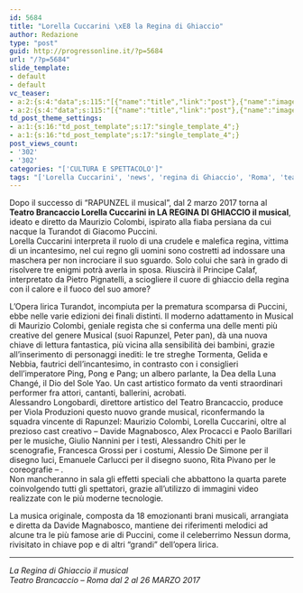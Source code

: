 ```yaml
---
id: 5684
title: "Lorella Cuccarini \xE8 la Regina di Ghiaccio"
author: Redazione
type: "post"
guid: http://progressonline.it/?p=5684
url: "/?p=5684"
slide_template:
- default
- default
vc_teaser:
- a:2:{s:4:"data";s:115:"[{"name":"title","link":"post"},{"name":"image","image":"featured","link":"none"},{"name":"text","mode":"excerpt"}]";s:7:"bgcolor";s:0:"";}
- a:2:{s:4:"data";s:115:"[{"name":"title","link":"post"},{"name":"image","image":"featured","link":"none"},{"name":"text","mode":"excerpt"}]";s:7:"bgcolor";s:0:"";}
td_post_theme_settings:
- a:1:{s:16:"td_post_template";s:17:"single_template_4";}
- a:1:{s:16:"td_post_template";s:17:"single_template_4";}
post_views_count:
- '302'
- '302'
categories: "['CULTURA E SPETTACOLO']"
tags: "['Lorella Cuccarini', 'news', 'regina di Ghiaccio', 'Roma', 'teatro', 'Teatro Brancaccio', 'Turandot']"
---
```


Dopo il successo di “RAPUNZEL il musical”, dal 2 marzo 2017 torna al **Teatro Brancaccio Lorella Cuccarini in LA REGINA DI GHIACCIO il musical**, ideato e diretto da Maurizio Colombi, ispirato alla fiaba persiana da cui nacque la Turandot di Giacomo Puccini.  
Lorella Cuccarini interpreta il ruolo di una crudele e malefica regina, vittima di un incantesimo, nel cui regno gli uomini sono costretti ad indossare una maschera per non incrociare il suo sguardo. Solo colui che sarà in grado di risolvere tre enigmi potrà averla in sposa. Riuscirà il Principe Calaf, interpretato da Pietro Pignatelli, a sciogliere il cuore di ghiaccio della regina con il calore e il fuoco del suo amore?

L’Opera lirica Turandot, incompiuta per la prematura scomparsa di Puccini, ebbe nelle varie edizioni dei finali distinti. Il moderno adattamento in Musical di Maurizio Colombi, geniale regista che si conferma una delle menti più creative del genere Musical (suoi Rapunzel, Peter pan), dà una nuova chiave di lettura fantastica, più vicina alla sensibilità dei bambini, grazie all’inserimento di personaggi inediti: le tre streghe Tormenta, Gelida e Nebbia, fautrici dell’incantesimo, in contrasto con i consiglieri dell’imperatore Ping, Pong e Pang; un albero parlante, la Dea della Luna Changé, il Dio del Sole Yao. Un cast artistico formato da venti straordinari performer fra attori, cantanti, ballerini, acrobati.  
Alessandro Longobardi, direttore artistico del Teatro Brancaccio, produce per Viola Produzioni questo nuovo grande musical, riconfermando la squadra vincente di Rapunzel: Maurizio Colombi, Lorella Cuccarini, oltre al prezioso cast creativo – Davide Magnabosco, Alex Procacci e Paolo Barillari per le musiche, Giulio Nannini per i testi, Alessandro Chiti per le scenografie, Francesca Grossi per i costumi, Alessio De Simone per il disegno luci, Emanuele Carlucci per il disegno suono, Rita Pivano per le coreografie – .  
Non mancheranno in sala gli effetti speciali che abbattono la quarta parete coinvolgendo tutti gli spettatori, grazie all’utilizzo di immagini video realizzate con le più moderne tecnologie.

La musica originale, composta da 18 emozionanti brani musicali, arrangiata e diretta da Davide Magnabosco, mantiene dei riferimenti melodici ad alcune tra le più famose arie di Puccini, come il celeberrimo Nessun dorma, rivisitato in chiave pop e di altri “grandi” dell’opera lirica.

- - - - - -

*La Regina di Ghiaccio il musical*  
*Teatro Brancaccio – Roma dal 2 al 26 MARZO 2017*